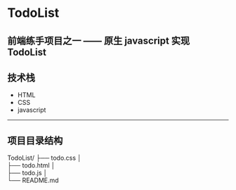 # TodoList
前端练手项目之一 —— 原生 javascript 实现 TodoList
---
## 技术栈
- HTML
- CSS
- javascript
***
## 项目目录结构
TodoList/
├── todo.css
│  
├── todo.html
│     
├── todo.js
│   
└── README.md
